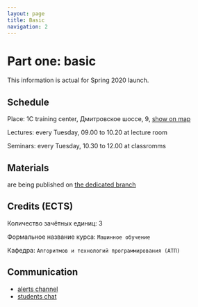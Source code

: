 ```yaml
---
layout: page
title: Basic
navigation: 2
---
```


# Part one: basic
This information is actual for Spring 2020 launch.
## Schedule

Place:
1C training center, 
Дмитровское шоссе, 9, [show on map](https://yandex.ru/maps/-/CGWnfBNd)

Lectures: every Tuesday, 09.00 to 10.20 at lecture room

Seminars: every Tuesday, 10.30 to 12.00 at classromms

## Materials

are being published on [the dedicated branch](https://github.com/girafe-ai/ml-mipt/tree/basic_s20)

## Credits (ECTS)

Количество зачётных единиц: 3

Формальное название курса: `Машинное обучение`

Кафедра: `Алгоритмов и технологий программирования (АТП)`

## Communication

* [alerts channel](https://t.me/joinchat/AAAAAFJPY3-ZXU9mWOaSGw)
* [students chat](https://t.me/joinchat/Ak0SzlB3BQcHuqQc9ITfmg)
